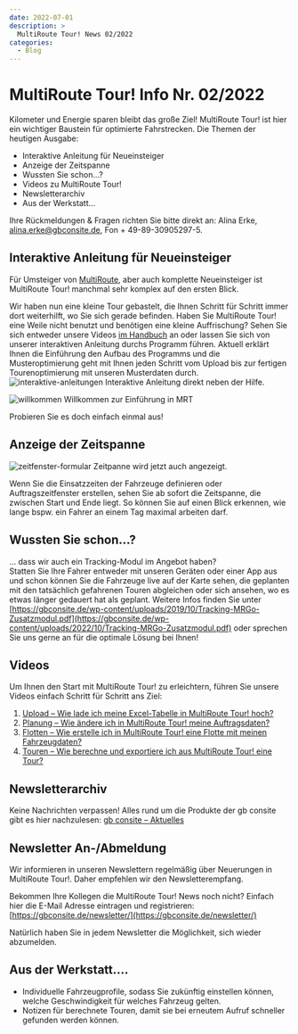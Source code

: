 ```yaml
---
date: 2022-07-01
description: >
  MultiRoute Tour! News 02/2022
categories:
  - Blog
---
```


# MultiRoute Tour! Info Nr. 02/2022

Kilometer und Energie sparen bleibt das große Ziel! MultiRoute Tour! ist hier ein wichtiger Baustein für optimierte Fahrstrecken.
Die Themen der heutigen Ausgabe:

- Interaktive Anleitung für Neueinsteiger
- Anzeige der Zeitspanne
- Wussten Sie schon…?
- Videos zu MultiRoute Tour!
- Newsletterarchiv
- Aus der Werkstatt…

<!-- more -->

Ihre Rückmeldungen & Fragen richten Sie bitte direkt an: Alina Erke, alina.erke@gbconsite.de, Fon + 49-89-30905297-5.

## Interaktive Anleitung für Neueinsteiger

Für Umsteiger von [MultiRoute](http://www.multiroute.de), aber auch komplette Neueinsteiger ist MultiRoute Tour! manchmal sehr komplex auf den ersten Blick.

Wir haben nun eine kleine Tour gebastelt, die Ihnen Schritt für Schritt immer dort weiterhilft, wo Sie sich gerade befinden. Haben Sie MultiRoute Tour! eine Weile nicht benutzt und benötigen eine kleine Auffrischung? Sehen Sie sich entweder unsere Videos [im Handbuch](https://tour.multiroute.de/handbuch/uebersicht/) an oder lassen Sie sich von unserer interaktiven Anleitung durchs Programm führen. Aktuell erklärt Ihnen die Einführung den Aufbau des Programms und die Musteroptimierung geht mit Ihnen jeden Schritt vom Upload bis zur fertigen Tourenoptimierung mit unseren Musterdaten durch.
![interaktive-anleitungen](https://github.com/gbconsite/MultiRoute-Tour/assets/99329016/0f00ba09-55cf-44e1-95e6-d706607e59e3)
Interaktive Anleitung direkt neben der Hilfe.

![willkommen](https://github.com/gbconsite/MultiRoute-Tour/assets/99329016/a2ee738d-fd55-40a8-bcac-275b241f8b77)
Willkommen zur Einführung in MRT

Probieren Sie es doch einfach einmal aus!

## Anzeige der Zeitspanne


![zeitfenster-formular](https://github.com/gbconsite/MultiRoute-Tour/assets/99329016/d71959b7-4949-4330-b5cb-c0fded529c9a)
Zeitpanne wird jetzt auch angezeigt.

Wenn Sie die Einsatzzeiten der Fahrzeuge definieren oder Auftragszeitfenster erstellen, sehen Sie ab sofort die Zeitspanne, die zwischen Start und Ende liegt. So können Sie auf einen Blick erkennen, wie lange bspw. ein Fahrer an einem Tag maximal arbeiten darf.  


## Wussten Sie schon…?

… dass wir auch ein Tracking-Modul im Angebot haben?  
Statten Sie Ihre Fahrer entweder mit unseren Geräten oder einer App aus und schon können Sie die Fahrzeuge live auf der Karte sehen, die geplanten mit den tatsächlich gefahrenen Touren abgleichen oder sich ansehen, wo es etwas länger gedauert hat als geplant.   Weitere Infos finden Sie unter [https://gbconsite.de/wp-content/uploads/2019/10/Tracking-MRGo-Zusatzmodul.pdf](https://gbconsite.de/wp-content/uploads/2022/10/Tracking-MRGo-Zusatzmodul.pdf) oder sprechen Sie uns gerne an für die optimale Lösung bei Ihnen!

## Videos

Um Ihnen den Start mit MultiRoute Tour! zu erleichtern, führen Sie unsere Videos einfach Schritt für Schritt ans Ziel:

1. [Upload – Wie lade ich meine Excel-Tabelle in MultiRoute Tour! hoch?](https://youtu.be/MH_X33FIeZ4)
2. [Planung – Wie ändere ich in MultiRoute Tour! meine Auftragsdaten?](https://youtu.be/6g8or6JhefA)
3. [Flotten – Wie erstelle ich in MultiRoute Tour! eine Flotte mit meinen Fahrzeugdaten?](https://youtu.be/P-ZWiFxW47w)
4. [Touren – Wie berechne und exportiere ich aus MultiRoute Tour! eine Tour?](https://youtu.be/KBVUdJhmuG0)

## Newsletterarchiv

Keine Nachrichten verpassen! Alles rund um die Produkte der gb consite gibt es hier nachzulesen: [gb consite – Aktuelles](https://gbconsite.de/aktuelles/)


## Newsletter An-/Abmeldung

Wir informieren in unseren Newslettern regelmäßig über Neuerungen in MultiRoute Tour!. Daher empfehlen wir den Newsletterempfang.

Bekommen Ihre Kollegen die MultiRoute Tour! News noch nicht? Einfach hier die E-Mail Adresse eintragen und registrieren:
[https://gbconsite.de/newsletter/](https://gbconsite.de/newsletter/)

Natürlich haben Sie in jedem Newsletter die Möglichkeit, sich wieder abzumelden.

## Aus der Werkstatt….

- Individuelle Fahrzeugprofile, sodass Sie zukünftig einstellen können, welche Geschwindigkeit für welches Fahrzeug gelten.
- Notizen für berechnete Touren, damit sie bei erneutem Aufruf schneller gefunden werden können.


